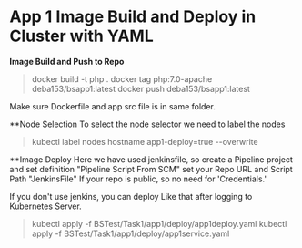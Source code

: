 # App 1 Image Build and Deploy in Cluster with YAML

**Image Build and Push to Repo**
>docker build -t php .
>docker tag php:7.0-apache deba153/bsapp1:latest
>docker push deba153/bsapp1:latest

Make sure Dockerfile and app src file is in same folder.

**Node Selection
To select the node selector we need to label the nodes

>kubectl label nodes hostname app1-deploy=true --overwrite

**Image Deploy
Here we have used jenkinsfile, so create a Pipeline project and set definition "Pipeline Script From SCM"
set your Repo URL and Script Path "JenkinsFile"
If your repo is public, so no need for 'Credentials.'

If you don't use jenkins, you can deploy Like that after logging to Kubernetes Server.

>kubectl apply -f BSTest/Task1/app1/deploy/app1deploy.yaml
>kubectl apply -f BSTest/Task1/app1/deploy/app1service.yaml

